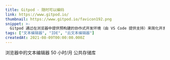 ```yaml
---
title: Gitpod - 随时可以编码
link: https://www.gitpod.io/
thumbnail: https://www.gitpod.io/favicon192.png
snippet: >-
  Gitpod 通过在浏览器中提供预构建的协作式开发环境（由 VS Code 提供支持）来简化开发人员工作流程。
tags: ["文本编辑器", "IDE", "云文本编辑器"]
createdAt: 2021-08-09T00:00:00.000Z
---
```

浏览器中的文本编辑器
50 小时/月
公共存储库